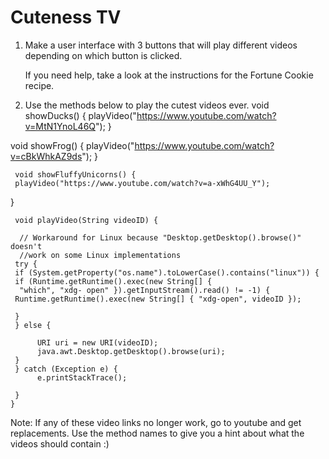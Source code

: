 
# Cuteness TV
1. Make a user interface with 3 buttons that will play different videos depending on which button is clicked. 

      If you need help, take a look at the instructions for the Fortune Cookie recipe. 
2.  Use the methods below to play the cutest videos ever.
  void showDucks() {
     playVideo("https://www.youtube.com/watch?v=MtN1YnoL46Q");
}

  void showFrog() {
     playVideo("https://www.youtube.com/watch?v=cBkWhkAZ9ds");
}

     void showFluffyUnicorns() {
     playVideo("https://www.youtube.com/watch?v=a-xWhG4UU_Y");
}

     void playVideo(String videoID) {
          
      // Workaround for Linux because "Desktop.getDesktop().browse()" doesn't 
      //work on some Linux implementations 
     try { 
     if (System.getProperty("os.name").toLowerCase().contains("linux")) {
     if (Runtime.getRuntime().exec(new String[] { 
      "which", "xdg- open" }).getInputStream().read() != -1) {
     Runtime.getRuntime().exec(new String[] { "xdg-open", videoID }); 

     }
     } else {

          URI uri = new URI(videoID);
          java.awt.Desktop.getDesktop().browse(uri);
     }
     } catch (Exception e) {
          e.printStackTrace();

     }
	}
  Note: If any of these video links no longer work, go to youtube and get replacements. Use the method names to give you a hint about what the videos should contain :)
 


